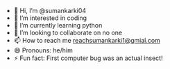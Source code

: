 - 👋 Hi, I’m @sumankarki04
- 👀 I’m interested in  coding 
- 🌱 I’m currently learning python
- 💞️ I’m looking to collaborate on no one
- 📫 How to reach me reachsumankarki1@gmial.com
- 😄 Pronouns: he/him
- ⚡ Fun fact: First computer bug was an actual insect!

<!---
sumankarki04/sumankarki04 is a ✨ special ✨ repository because its `README.md` (this file) appears on your GitHub profile.
You can click the Preview link to take a look at your changes.
--->
